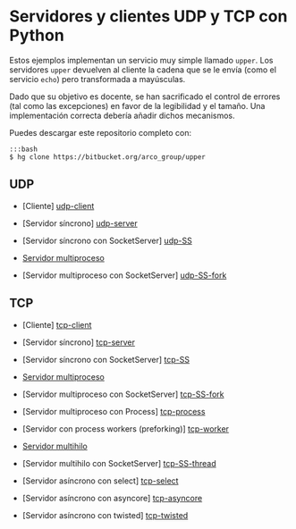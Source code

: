 Servidores y clientes UDP y TCP con Python
==========================================

Estos ejemplos implementan un servicio muy simple llamado ``upper``. Los servidores
``upper`` devuelven al cliente la cadena que se le envía (como el servicio ``echo``) pero
transformada a mayúsculas.

Dado que su objetivo es docente, se han sacrificado el control de errores (tal como las
excepciones) en favor de la legibilidad y el tamaño. Una implementación correcta debería
añadir dichos mecanismos.

Puedes descargar este repositorio completo con:

    :::bash
    $ hg clone https://bitbucket.org/arco_group/upper


UDP
---

- [Cliente] [udp-client]
- [Servidor síncrono] [udp-server]
- [Servidor síncrono con SocketServer] [udp-SS]

- [Servidor multiproceso][udp-fork]
- [Servidor multiproceso con SocketServer] [udp-SS-fork]


[udp-client]:    https://bitbucket.org/arco_group/upper/raw/tip/UDP_client.py
[udp-server]:    https://bitbucket.org/arco_group/upper/raw/tip/UDP_server.py
[udp-SS]:        https://bitbucket.org/arco_group/upper/raw/tip/UDP_SS.py

[udp-fork]:      https://bitbucket.org/arco_group/upper/raw/tip/UDP_fork.py
[udp-SS-fork]:   https://bitbucket.org/arco_group/upper/raw/tip/UDP_SS_fork.py


TCP
---

- [Cliente] [tcp-client]
- [Servidor síncrono] [tcp-server]
- [Servidor síncrono con SocketServer] [tcp-SS]

- [Servidor multiproceso][tcp-fork]
- [Servidor multiproceso con SocketServer] [tcp-SS-fork]
- [Servidor multiproceso con Process] [tcp-process]
- [Servidor con process workers (preforking)] [tcp-worker]

- [Servidor multihilo][tcp-thread]
- [Servidor multihilo con SocketServer] [tcp-SS-thread]

- [Servidor asíncrono con select] [tcp-select]
- [Servidor asíncrono con asyncore] [tcp-asyncore]
- [Servidor asíncrono con twisted] [tcp-twisted]


[tcp-client]:    https://bitbucket.org/arco_group/upper/raw/tip/TCP_client.py
[tcp-server]:    https://bitbucket.org/arco_group/upper/raw/tip/TCP_server.py
[tcp-SS]:        https://bitbucket.org/arco_group/upper/raw/tip/TCP_SS.py

[tcp-fork]:      https://bitbucket.org/arco_group/upper/raw/tip/TCP_fork.py
[tcp-SS-fork]:   https://bitbucket.org/arco_group/upper/raw/tip/TCP_SS_fork.py
[tcp-process]:   https://bitbucket.org/arco_group/upper/raw/tip/TCP_process.py
[tcp-worker]:    https://bitbucket.org/arco_group/upper/raw/tip/TCP_workers.py

[tcp-thread]:    https://bitbucket.org/arco_group/upper/raw/tip/TCP_thread.py
[tcp-SS-thread]: https://bitbucket.org/arco_group/upper/raw/tip/TCP_SS_thread.py

[tcp-select]:    https://bitbucket.org/arco_group/upper/raw/tip/TCP_select.py
[tcp-asyncore]:  https://bitbucket.org/arco_group/upper/raw/tip/TCP_asyncore.py
[tcp-twisted]:   https://bitbucket.org/arco_group/upper/raw/tip/TCP_twisted.py

<!--
-- Local Variables:
--  coding: utf-8
--  mode: flyspell
--  ispell-local-dictionary: "castellano"
-- End:
-->
